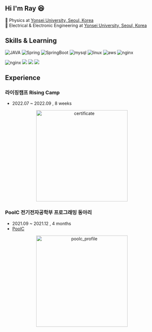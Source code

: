 ## Hi I'm Ray 😆

🌱 Physics at <a href="https://physicsyonsei.kr/">Yonsei University, Seoul, Korea</a> <br>
🌱 Electrical & Electronic Engineering at <a href="https://ee.yonsei.ac.kr/">Yonsei University, Seoul, Korea</a>


## Skills & Learning
<p>
  <img alt="JAVA" src="https://img.shields.io/badge/java-007396?style=for-the-badge&logo=java&logoColor=white">
  <img alt="Spring" src="https://img.shields.io/badge/Spring-6DB33F?style=for-the-badge&logo=Spring&logoColor=white">
  <img alt="SpringBoot" src="https://img.shields.io/badge/-SpringBoot-6DB33F?style=for-the-badge&logo=springboot&logoColor=white" />
  <img alt="mysql" src="https://img.shields.io/badge/mysql-4479A1?style=for-the-badge&logo=mysql&logoColor=white">
  <img alt="linux" src="https://img.shields.io/badge/linux-FCC624?style=for-the-badge&logo=linux&logoColor=black">
  <img alt="aws" src="https://img.shields.io/badge/aws-FF9900?style=for-the-badge&logo=amazonAWS&logoColor=white">
  <img alt="nginx" src="https://img.shields.io/badge/nginx-009639?style=for-the-badge&logo=nginx&logoColor=white">
</p>
<p>
  <img alt="nginx" src="https://img.shields.io/badge/Python-3776AB?style=flat-square&logo=python&logoColor=white">
  <img src="https://img.shields.io/badge/HTML-E34F26?style=flat-square&logo=html5&logoColor=white">
  <img src="https://img.shields.io/badge/CSS-1572B6?style=flat-square&logo=css3&logoColor=white">
  <img src="https://img.shields.io/badge/Javascript-F7DF1E?style=flat-square&logo=javascript&logoColor=black">
</p>


## Experience
### 라이징캠프 Rising Camp
- 2022.07 ~ 2022.09 , 8 weeks

<p align="center">
<img width="300" style="text-align: center;" alt="certificate" src="https://user-images.githubusercontent.com/61899645/192805982-cabad147-441f-4096-b4df-034d613bc2cc.png" >
</p>

### PoolC 전기전자공학부 프로그래밍 동아리
- 2021.09 ~ 2021.12 , 4 months
- [PoolC](https://poolc.org/)

<p align="center">
<img width="300" style="text-align: center;"  alt="poolc_profile" src="https://user-images.githubusercontent.com/61899645/192806001-de059df5-5477-4993-887f-3b7a0d2ab5d2.png" >
</p>


<!--
**ray-yhc/ray-yhc** is a ✨ _special_ ✨ repository because its `README.md` (this file) appears on your GitHub profile.

Here are some ideas to get you started:

- 🔭 I’m currently working on ...
- 🌱 I’m currently learning ...
- 👯 I’m looking to collaborate on ...
- 🤔 I’m looking for help with ...
- 💬 Ask me about ...
- 📫 How to reach me: ...
- 😄 Pronouns: ...
- ⚡ Fun fact: ...
-->
